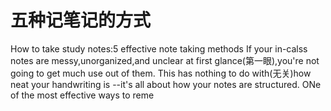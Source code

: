 # 五种记笔记的方式
How to take study notes:5 effective note taking methods
If your in-calss notes are messy,unorganized,and unclear at first glance(第一眼),you're not going to get much use out of them.
This has nothing to do with(无关)how neat your handwriting is --it's all about how your notes are structured.
ONe of the most effective ways to reme